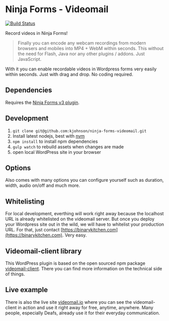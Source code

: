 # Ninja Forms - Videomail

[![Build Status](https://travis-ci.org/kjohnson/ninja-forms-videomail.svg?branch=master)](https://travis-ci.org/kjohnson/ninja-forms-videomail)

Record videos in Ninja Forms!

> Finally you can encode any webcam recordings from modern browsers and mobiles into MP4 + WebM within seconds. This without the need for Flash, Java nor any other plugins / addons. Just JavaScript.

With it you can enable recordable videos in Wordpress forms very easily within seconds. Just with drag and drop. No coding required.

## Dependencies

Requires the [Ninja Forms v3 plugin](https://github.com/wpninjas/ninja-forms).

## Development

1. `git clone git@github.com:kjohnson/ninja-forms-videomail.git`
2. Install latest nodejs, best with [nvm](https://github.com/creationix/nvm)
3. `npm install` to install npm dependencies
4. `gulp watch` to rebuild assets when changes are made
5. open local WordPress site in your browser

## Options

Also comes with many options you can configure yourself such as duration, width, audio on/off and much more.

## Whitelisting

For local development, everthing will work right away because the localhost URL is already whitelisted on the videomail server. But once you deploy your Wordpress site out in the wild, we will have to whitelist your production URL. For that, just contact [https://binarykitchen.com](https://binarykitchen.com). Very easy.

## Videomail-client library

This WordPress plugin is based on the open sourced npm package [videomail-client](https://github.com/binarykitchen/videomail-client). There you can find more information on the technical side of things.

## Live example

There is also the live site [videomail.io](https://videomail.io) where you can see the videomail-client in action and use it right away for free, anytime, anywhere. Many people, especially Deafs, already use it for their everyday communication.
